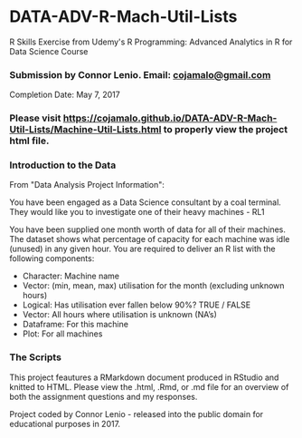 # DATA-ADV-R-Mach-Util-Lists
R Skills Exercise from Udemy's R Programming: Advanced Analytics in R for Data Science Course

### Submission by Connor Lenio. Email: cojamalo@gmail.com
Completion Date: May 7, 2017

### Please visit https://cojamalo.github.io/DATA-ADV-R-Mach-Util-Lists/Machine-Util-Lists.html to properly view the project html file.


### Introduction to the Data
From "Data Analysis Project Information":

You have been engaged as a Data Science consultant by a coal terminal. They would
like you to investigate one of their heavy machines - RL1

You have been supplied one month worth of data for all of their machines. The
dataset shows what percentage of capacity for each machine was idle (unused) in any
given hour. You are required to deliver an R list with the following components:

* Character: Machine name
* Vector: (min, mean, max) utilisation for the month (excluding unknown hours)
* Logical: Has utilisation ever fallen below 90%? TRUE / FALSE
* Vector: All hours where utilisation is unknown (NA’s)
* Dataframe: For this machine
* Plot: For all machines


### The Scripts
This project feautures a RMarkdown document produced in RStudio and knitted to HTML. Please view the .html, .Rmd, or .md file for an overview of both the assignment questions and my responses.

Project coded by Connor Lenio - released into the public domain for educational purposes in 2017. 

